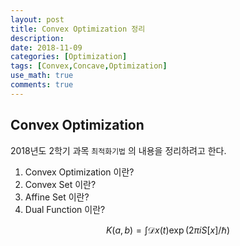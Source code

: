 ```yaml
---
layout: post
title: Convex Optimization 정리
description: 
date: 2018-11-09
categories: [Optimization]
tags: [Convex,Concave,Optimization]
use_math: true
comments: true
---
```


## Convex Optimization
2018년도 2학기 과목 `최적화기법` 의 내용을 정리하려고 한다.

1. Convex Optimization 이란?
2. Convex Set 이란?
3. Affine Set 이란?
4. Dual Function 이란?

$$
K(a,b) = \int \mathcal{D}x(t) \exp(2\pi i S[x]/\hbar)
$$

